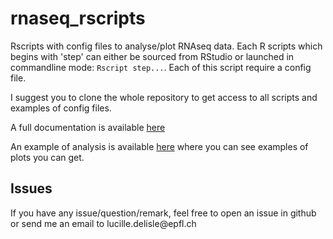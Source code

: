 # rnaseq_rscripts
Rscripts with config files to analyse/plot RNAseq data. Each R scripts which begins with 'step' can either be sourced from RStudio or launched in commandline mode: `Rscript step...`. Each of this script require a config file.

I suggest you to clone the whole repository to get access to all scripts and examples of config files.

A full documentation is available [here](./docs/Documentation.md)

An example of analysis is available [here](./docs/ExampleStepByStep.md) where you can see examples of plots you can get.

## Issues
If you have any issue/question/remark, feel free to open an issue in github or send me an email to lucille.delisle\@epfl.ch